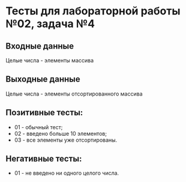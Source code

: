 # Тесты для лабораторной работы №02, задача №4

## Входные данные
Целые числа - элементы массива

## Выходные данные
Целые числа - элементы отсортированного массива

## Позитивные тесты:
- 01 - обычный тест;
- 02 - введено больше 10 элементов;
- 03 - все элементы уже отсортированы.

## Негативные тесты:
- 01 - не введено ни одного целого числа.
